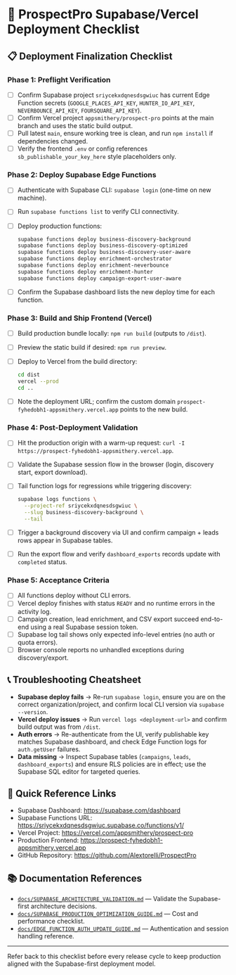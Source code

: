 # 🚀 ProspectPro Supabase/Vercel Deployment Checklist

## 📋 Deployment Finalization Checklist

### Phase 1: Preflight Verification

- [ ] Confirm Supabase project `sriycekxdqnesdsgwiuc` has current Edge Function secrets (`GOOGLE_PLACES_API_KEY`, `HUNTER_IO_API_KEY`, `NEVERBOUNCE_API_KEY`, `FOURSQUARE_API_KEY`).
- [ ] Confirm Vercel project `appsmithery/prospect-pro` points at the main branch and uses the static build output.
- [ ] Pull latest `main`, ensure working tree is clean, and run `npm install` if dependencies changed.
- [ ] Verify the frontend `.env` or config references `sb_publishable_your_key_here` style placeholders only.

### Phase 2: Deploy Supabase Edge Functions

- [ ] Authenticate with Supabase CLI: `supabase login` (one-time on new machine).
- [ ] Run `supabase functions list` to verify CLI connectivity.
- [ ] Deploy production functions:

  ```bash
  supabase functions deploy business-discovery-background
  supabase functions deploy business-discovery-optimized
  supabase functions deploy business-discovery-user-aware
  supabase functions deploy enrichment-orchestrator
  supabase functions deploy enrichment-neverbounce
  supabase functions deploy enrichment-hunter
  supabase functions deploy campaign-export-user-aware
  ```

- [ ] Confirm the Supabase dashboard lists the new deploy time for each function.

### Phase 3: Build and Ship Frontend (Vercel)

- [ ] Build production bundle locally: `npm run build` (outputs to `/dist`).
- [ ] Preview the static build if desired: `npm run preview`.
- [ ] Deploy to Vercel from the build directory:

  ```bash
  cd dist
  vercel --prod
  cd ..
  ```

- [ ] Note the deployment URL; confirm the custom domain `prospect-fyhedobh1-appsmithery.vercel.app` points to the new build.

### Phase 4: Post-Deployment Validation

- [ ] Hit the production origin with a warm-up request: `curl -I https://prospect-fyhedobh1-appsmithery.vercel.app`.
- [ ] Validate the Supabase session flow in the browser (login, discovery start, export download).
- [ ] Tail function logs for regressions while triggering discovery:

  ```bash
  supabase logs functions \
    --project-ref sriycekxdqnesdsgwiuc \
    --slug business-discovery-background \
    --tail
  ```

- [ ] Trigger a background discovery via UI and confirm campaign + leads rows appear in Supabase tables.
- [ ] Run the export flow and verify `dashboard_exports` records update with `completed` status.

### Phase 5: Acceptance Criteria

- [ ] All functions deploy without CLI errors.
- [ ] Vercel deploy finishes with status `READY` and no runtime errors in the activity log.
- [ ] Campaign creation, lead enrichment, and CSV export succeed end-to-end using a real Supabase session token.
- [ ] Supabase log tail shows only expected info-level entries (no auth or quota errors).
- [ ] Browser console reports no unhandled exceptions during discovery/export.

## 📞 Troubleshooting Cheatsheet

- **Supabase deploy fails** → Re-run `supabase login`, ensure you are on the correct organization/project, and confirm local CLI version via `supabase --version`.
- **Vercel deploy issues** → Run `vercel logs <deployment-url>` and confirm build output was from `/dist`.
- **Auth errors** → Re-authenticate from the UI, verify publishable key matches Supabase dashboard, and check Edge Function logs for `auth.getUser` failures.
- **Data missing** → Inspect Supabase tables (`campaigns`, `leads`, `dashboard_exports`) and ensure RLS policies are in effect; use the Supabase SQL editor for targeted queries.

## 🔗 Quick Reference Links

- Supabase Dashboard: https://supabase.com/dashboard
- Supabase Functions URL: https://sriycekxdqnesdsgwiuc.supabase.co/functions/v1/
- Vercel Project: https://vercel.com/appsmithery/prospect-pro
- Production Frontend: https://prospect-fyhedobh1-appsmithery.vercel.app
- GitHub Repository: https://github.com/Alextorelli/ProspectPro

## 📚 Documentation References

- [`docs/SUPABASE_ARCHITECTURE_VALIDATION.md`](SUPABASE_ARCHITECTURE_VALIDATION.md) — Validate the Supabase-first architecture decisions.
- [`docs/SUPABASE_PRODUCTION_OPTIMIZATION_GUIDE.md`](SUPABASE_PRODUCTION_OPTIMIZATION_GUIDE.md) — Cost and performance checklist.
- [`docs/EDGE_FUNCTION_AUTH_UPDATE_GUIDE.md`](EDGE_FUNCTION_AUTH_UPDATE_GUIDE.md) — Authentication and session handling reference.

---

Refer back to this checklist before every release cycle to keep production aligned with the Supabase-first deployment model.
